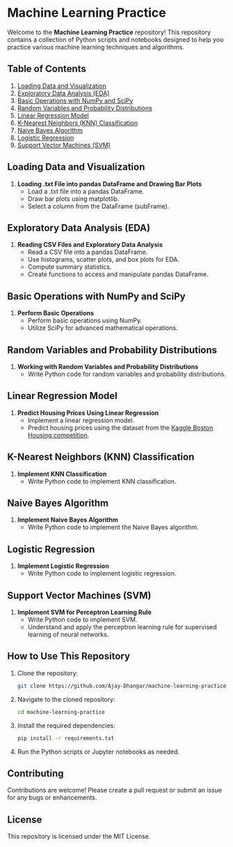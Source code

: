 # Machine Learning Practice

Welcome to the **Machine Learning Practice** repository! This repository contains a collection of Python scripts and notebooks designed to help you practice various machine learning techniques and algorithms.

## Table of Contents

1. [Loading Data and Visualization](#loading-data-and-visualization)
2. [Exploratory Data Analysis (EDA)](#exploratory-data-analysis-eda)
3. [Basic Operations with NumPy and SciPy](#basic-operations-with-numpy-and-scipy)
4. [Random Variables and Probability Distributions](#random-variables-and-probability-distributions)
5. [Linear Regression Model](#linear-regression-model)
6. [K-Nearest Neighbors (KNN) Classification](#k-nearest-neighbors-knn-classification)
7. [Naive Bayes Algorithm](#naive-bayes-algorithm)
8. [Logistic Regression](#logistic-regression)
9. [Support Vector Machines (SVM)](#support-vector-machines-svm)

## Loading Data and Visualization

1. **Loading .txt File into pandas DataFrame and Drawing Bar Plots**
    - Load a .txt file into a pandas DataFrame.
    - Draw bar plots using matplotlib.
    - Select a column from the DataFrame (subFrame).

## Exploratory Data Analysis (EDA)

1. **Reading CSV Files and Exploratory Data Analysis**
    - Read a CSV file into a pandas DataFrame.
    - Use histograms, scatter plots, and box plots for EDA.
    - Compute summary statistics.
    - Create functions to access and manipulate pandas DataFrame.

## Basic Operations with NumPy and SciPy

1. **Perform Basic Operations**
    - Perform basic operations using NumPy.
    - Utilize SciPy for advanced mathematical operations.

## Random Variables and Probability Distributions

1. **Working with Random Variables and Probability Distributions**
    - Write Python code for random variables and probability distributions.

## Linear Regression Model

1. **Predict Housing Prices Using Linear Regression**
    - Implement a linear regression model.
    - Predict housing prices using the dataset from the [Kaggle Boston Housing competition](https://www.kaggle.com/c/boston-housing).

## K-Nearest Neighbors (KNN) Classification

1. **Implement KNN Classification**
    - Write Python code to implement KNN classification.

## Naive Bayes Algorithm

1. **Implement Naive Bayes Algorithm**
    - Write Python code to implement the Naive Bayes algorithm.

## Logistic Regression

1. **Implement Logistic Regression**
    - Write Python code to implement logistic regression.

## Support Vector Machines (SVM)

1. **Implement SVM for Perceptron Learning Rule**
    - Write Python code to implement SVM.
    - Understand and apply the perceptron learning rule for supervised learning of neural networks.

## How to Use This Repository

1. Clone the repository:
    ```sh
    git clone https://github.com/Ajay-Dhangar/machine-learning-practice.git
    ```
2. Navigate to the cloned repository:
    ```sh
    cd machine-learning-practice
    ```
3. Install the required dependencies:
    ```sh
    pip install -r requirements.txt
    ```
4. Run the Python scripts or Jupyter notebooks as needed.

## Contributing

Contributions are welcome! Please create a pull request or submit an issue for any bugs or enhancements.

## License

This repository is licensed under the MIT License.
